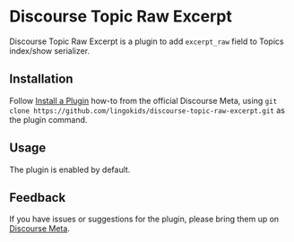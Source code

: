 # Discourse Topic Raw Excerpt

Discourse Topic Raw Excerpt is a plugin to add `excerpt_raw` field to Topics index/show serializer.

## Installation

Follow [Install a Plugin](https://meta.discourse.org/t/install-a-plugin/19157)
how-to from the official Discourse Meta, using `git clone https://github.com/lingokids/discourse-topic-raw-excerpt.git`
as the plugin command.

## Usage
The plugin is enabled by default.

## Feedback

If you have issues or suggestions for the plugin, please bring them up on
[Discourse Meta](https://meta.discourse.org).
